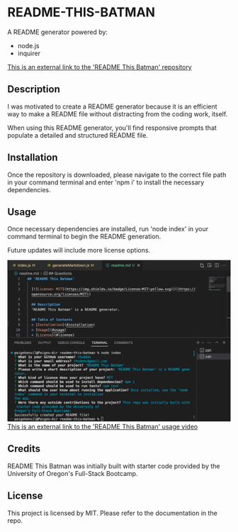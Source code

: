 # README-THIS-BATMAN

A README generator powered by:

- node.js
- inquirer

[This is an external link to the 'README This Batman' repository](https://github.com/rhodemc/readme-this-batman)

## Description

I was motivated to create a README generator because it is an efficient way to make a README file without distracting from the coding work, itself.

When using this README generator, you'll find responsive prompts that populate a detailed and structured README file.

## Installation

Once the repository is downloaded, please navigate to the correct file path in your command terminal and enter 'npm i' to install the necessary dependencies.

## Usage

Once necessary dependencies are installed, run 'node index' in your command terminal to begin the README generation.

Future updates will include more license options.

![README This Batman - A README Generator](assets/images/readme-this-batman.png)
[This is an external link to the 'README This Batman' usage video](https://drive.google.com/file/d/1d1w4BhVwKE549f4TgC0vx3Y5AIbITNz5/view)

## Credits

README This Batman was initially built with starter code provided by the University of Oregon's Full-Stack Bootcamp.

## License

This project is licensed by MIT. Please refer to the documentation in the repo.
